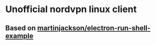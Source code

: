 # Unofficial nordvpn linux client

## Based on [martinjackson/electron-run-shell-example](https://github.com/martinjackson/electron-run-shell-example)
